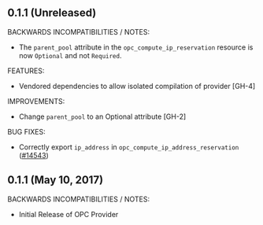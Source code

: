 ## 0.1.1 (Unreleased)

BACKWARDS INCOMPATIBILITIES / NOTES:

 * The `parent_pool` attribute in the `opc_compute_ip_reservation` resource is now `Optional` and not `Required`.

FEATURES:

 * Vendored dependencies to allow isolated compilation of provider [GH-4]

IMPROVEMENTS:

 * Change `parent_pool` to an Optional attribute [GH-2]

BUG FIXES:

 * Correctly export `ip_address` in `opc_compute_ip_address_reservation` ([#14543](https://github.com/hashicorp/terraform/pull/14543))

## 0.1.1 (May 10, 2017)

BACKWARDS INCOMPATIBILITIES / NOTES:

 * Initial Release of OPC Provider
